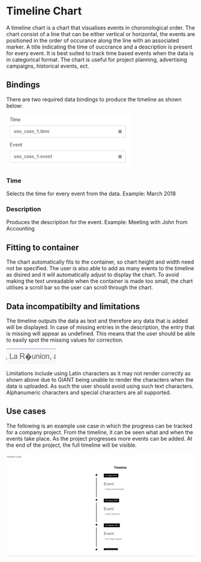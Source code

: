 # Timeline Chart

A timeline chart is a chart that visualises events in choronological order. The chart consist of a line that can be either vertical or horizontal, the
events are positioned in the order of occurance along the line with an associated marker. A title indicating the time of ouccrance and a description is
present for every event. It is best suited to track time based events when the data is in categorical format.
The chart is useful for project planning, advertising campaigns, historical events, ect. 

## Bindings

There are two required data bindings to produce the timeline as shown below:

![binding](./images/timeline-diagram/bindingsimg.png)

### Time
Selects the time for every event from the data. Example: March 2018

### Description
Produces the description for the event. Example: Meeting with John from Accounting

## Fitting to container
The chart automatically fits to the container, so chart height and width need not be specified. The user is also able to add as many events to the timeline
as disired and it will automatically adjust to display the chart. To avoid making the text unreadable when the container is made too small, the chart utilises
a scroll bar so the user can scroll through the chart.

## Data incompatibilty and limitations

The timeline outputs the data as text and therefore any data that is added will be displayed. In case of missing entries in the description, the entry that is missing
will appear as undefined. This means that the user should be able to easily spot the missing values for correction.

![latin](./images/timeline-diagram/latincharacters.png)

Limitations include using Latin characters as it may not render correctly as shown above due to GIANT being unable to render the characters when the data is uploaded. As such the user
should avoid using such text characters. Alphanumeric characters and special characters are all supported.

## Use cases

The following is an example use case in which the progress can be tracked for a company project. From the timeline, it can be seen what and when the events take place. As the project progresses more events can be added. At the end of the project, the full timeline will be visible.

![usecase](./images/timeline-diagram/usecaseimg.png)
